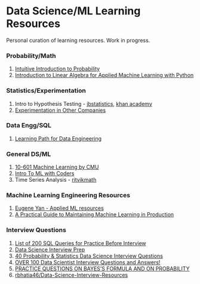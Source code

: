 # Data Science/ML Learning Resources
Personal curation of learning resources. Work in progress. 

### Probability/Math
1. [Intuitive Introduction to Probability](https://www.coursera.org/learn/introductiontoprobability)
2. [Introduction to Linear Algebra for Applied Machine Learning with Python](https://pabloinsente.github.io/intro-linear-algebra)

### Statistics/Experimentation
1. Intro to Hypothesis Testing - [jbstatistics](https://www.youtube.com/playlist?list=PLvxOuBpazmsNo893xlpXNfMzVpRBjDH67), [khan academy](https://www.khanacademy.org/math/statistics-probability)
2. [Experimentation in Other Companies](https://twitter.com/GergelyOrosz/status/1350831467354578945)

### Data Engg/SQL
1. [Learning Path for Data Engineering](https://awesomedataengineering.com/)

### General DS/ML 
1. [10-601 Machine Learning by CMU](http://www.cs.cmu.edu/~ninamf/courses/601sp15/lectures.shtml)
2. [Intro To ML with Coders](https://www.youtube.com/playlist?list=PLfYUBJiXbdtSyktd8A_x0JNd6lxDcZE96)
3. Time Series Analysis - [ritvikmath](https://www.youtube.com/playlist?list=PLvcbYUQ5t0UHOLnBzl46_Q6QKtFgfMGc3)

### Machine Learning Engineering Resources
1. [Eugene Yan - Applied ML resources](https://github.com/eugeneyan/applied-ml)
2. [A Practical Guide to Maintaining Machine Learning in Production](https://eugeneyan.com/writing/practical-guide-to-maintaining-machine-learning/)

### Interview Questions
1. [List of 200 SQL Queries for Practice Before Interview](https://techhowdy.com/200-sql-queries-for-practice-before-interview/)
2. [Data Science Interview Prep](https://github.com/adijo/data-science-prep/blob/master/Daily_Data_Science_Interview_Prep.pdf)
3. [40 Probability & Statistics Data Science Interview Questions](https://www.nicksingh.com/posts/40-probability-statistics-data-science-interview-questions-asked-by-fang-wall-street)
4. [OVER 100 Data Scientist Interview Questions and Answers!](https://towardsdatascience.com/over-100-data-scientist-interview-questions-and-answers-c5a66186769a)
5. [PRACTICE QUESTIONS ON BAYES’S FORMULA AND ON PROBABILITY](https://www2.math.upenn.edu/~mmerling/math107%20docs/practice%20on%20Bayes%20solutions.pdf)
6. [rbhatia46/Data-Science-Interview-Resources](https://github.com/rbhatia46/Data-Science-Interview-Resources)
